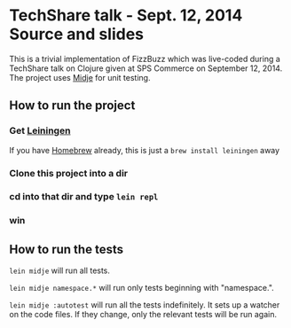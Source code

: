 # TechShare talk - Sept. 12, 2014 Source and slides

This is a trivial implementation of FizzBuzz which was live-coded during a 
TechShare talk on Clojure given at SPS Commerce on September 12, 2014.
The project uses [Midje](https://github.com/marick/Midje/) for unit testing.

## How to run the project

### Get [Leiningen](https://leiningen.org/)
If you have [Homebrew](https://brew.sh/) already, this is just a `brew install leiningen` away
### Clone this project into a dir
### cd into that dir and type `lein repl`
### win

## How to run the tests

`lein midje` will run all tests.

`lein midje namespace.*` will run only tests beginning with "namespace.".

`lein midje :autotest` will run all the tests indefinitely. It sets up a
watcher on the code files. If they change, only the relevant tests will be
run again.
